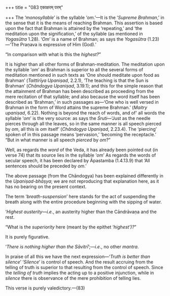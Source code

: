 +++
title = "083 एकाक्षरम् परम्"

+++
The ‘*monosyllable*’ is the syllable ‘*om*.’—It is the ‘*Supreme
Brahman*,’ in the sense that it is the means of reaching Brahman. This
assertion is based upon the fact that Brahman is attained by the
‘repeating,’ and ‘the meditation upon the signification,’ of the
syllable (as mentioned in *Yogasūtra* 1.28). ‘*Om*’ is a name of
Brahman; as says the *Yogasūtra* (1.23)—‘The Praṇava is expressive of
Him (God).’

“In comparison with what is this the *highest?*”

It is higher than all other forms of Brahman-meditation. The meditation
upon the syllable ‘*om*’ as Brahman is superior to all the several forms
of meditation mentioned in such texts as ‘One should meditate upon food
as Brahman’ (*Taittirīya Upaniṣad*, 2.2.1), ‘The teaching is that the
Sun is Brahman’ (*Chāndogya Upaniṣad*, 3.19.1); and this for the simple
reason that the attainment of Brahman has been described as proceeding
from the mere recitation of that syllable; and also because the word
itself has been described as ‘Brahman,’ in such passages as—‘One who is
well versed in Brahman in the form of Word attains the supreme Brahman.’
(*Maitry* *upaniṣad*, 6.22). Nothing is beyond the reach of words, and
of' all words the syllable ‘*om*’ is the very source: as says the
*Śruti*—‘Just as the needle pierces through all the leaves, so in the
same manner is all speech pierced by *om*, all this is *om* itself’
(*Chāndogya Upaniṣad*, 2.23.4). The ‘piercing’ spoken of in this passage
means ‘pervasion,’ ‘becoming the receptacle.’ “But in what manner is all
speech *pierced* by *om*?”

Well, as regards the *word* of the Veda, it has already been pointed out
(in verse 74) that its source lies in the syllable ‘*om*’ As regards the
words of secular speech, it has been declared by Āpastamba (1.4.13.9)
that ‘All sentences should be preceded by *om*.’

The above passage (from the Chāndogya) has been explained differently in
the *Upaniṣad-bhāṣya*; we are not reproducing that explanation here, as
it has no bearing on the present context.

The term ‘*breath-suspension*’ here stands for the act of suspending the
breath along with the entire procedure beginning with the sipping of
water.

‘*Highest austerity*—*i.e*., an austerity higher than the Cāndrāvaṇa and
the rest.

“What is the *superiority* here (meant by the epithet ‘*highest’)?*”

It is purely figurative.

‘*There is nothing higher than the Sāvitrī*’;—*i.e*., no other *mantra*.

In praise of all this we have the next expression—‘*Truth is better than
silence*’ ‘*Silence*’ is control of speech. And the result accruing from
the telling of truth is superior to that resulting from the control of
speech. Since the *telling of truth* implies the acting up to a positive
injunction, while in *silence* there is observance of the mere
prohibition of telling lies.

This verse is purely valedictory.—(83)


